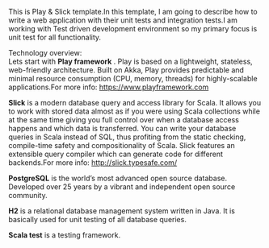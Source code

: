 This is Play  & Slick template.In this template, I am going to describe how to write a web application with their  unit tests and integration tests.I am working with  Test driven development environment so my primary focus is unit test for all functionality.

Technology overview:<br>
Lets start with <b>Play framework</b> . Play is based on a lightweight, stateless, web-friendly architecture.
Built on Akka, Play provides predictable and minimal resource consumption (CPU, memory, threads) for highly-scalable applications.For more info: https://www.playframework.com

<b>Slick</b> is a modern database query and access library for Scala. It allows you to work with stored data almost as if you were using Scala collections while at the same time giving you full control over when a database access happens and which data is transferred. You can write your database queries in Scala instead of SQL, thus profiting from the static checking, compile-time safety and compositionality of Scala. Slick features an extensible query compiler which can generate code for different backends.For more info: http://slick.typesafe.com/

<b>PostgreSQL</b> is the world’s most advanced open source database. Developed over 25 years by a vibrant and independent open source community.

<b>H2</b> is a relational database management system written in Java. It is basically  used for unit testing of all database queries.

<b>Scala test</b> is  a testing framework.
